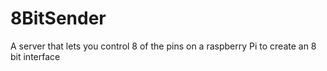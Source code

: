 # 8BitSender
 A server that lets you control 8 of the pins on a raspberry Pi to create an 8 bit interface

